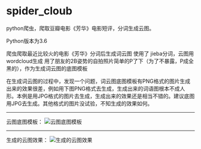 # spider_cloub
python爬虫，爬取豆瓣电影《芳华》电影短评，分词生成云图。


Python版本为3.6

爬虫爬取最近比较火的电影《芳华》分词后生成词云图
使用了 jieba分词，云图用wordcloud生成
用了朋友的2B姿势的自拍照片简单的P了下（为了不暴露，P成全黑的），作为生成词云图的底图模板

在生成词云图的过程中，发现一个问题，词云图底图模板有PNG格式的图片生成出来的效果很差，例如用下图PNG格式去生成，生成出来的词语图根本不成人形。本例是用JPG格式的图片去生成，生成出来的效果还是相当不错的。建议底图用JPG去生成。其他格式的图片没试验，不知生成的效果如何。


***  
云图底图模板：
![云图底图模板](http://img.blog.csdn.net/20180125173350651?watermark/2/text/aHR0cDovL2Jsb2cuY3Nkbi5uZXQveWdjMTIzMTg5/font/5a6L5L2T/fontsize/400/fill/I0JBQkFCMA==/dissolve/70/gravity/SouthEast)  


***  
生成的云图效果：
![生成的云图效果](http://img.blog.csdn.net/20180125173433271?watermark/2/text/aHR0cDovL2Jsb2cuY3Nkbi5uZXQveWdjMTIzMTg5/font/5a6L5L2T/fontsize/400/fill/I0JBQkFCMA==/dissolve/70/gravity/SouthEast)  
